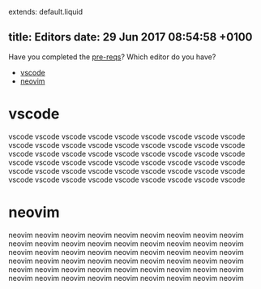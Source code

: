 extends: default.liquid

title: Editors
date: 29 Jun 2017 08:54:58 +0100
---

Have you completed the [pre-reqs](pre-reqs.html)?
Which editor do you have?

- [vscode](#vscode)
- [neovim](#neovim)

# vscode

vscode vscode vscode vscode vscode vscode vscode vscode vscode vscode vscode vscode vscode vscode vscode vscode vscode vscode vscode vscode vscode vscode vscode vscode vscode vscode vscode vscode vscode vscode vscode vscode vscode vscode vscode vscode vscode vscode vscode vscode vscode vscode vscode vscode vscode vscode vscode vscode vscode vscode vscode vscode vscode vscode 

# neovim

neovim neovim neovim neovim neovim neovim neovim neovim neovim neovim neovim neovim neovim neovim neovim neovim neovim neovim neovim neovim neovim neovim neovim neovim neovim neovim neovim neovim neovim neovim neovim neovim neovim neovim neovim neovim neovim neovim neovim neovim neovim neovim neovim neovim neovim neovim neovim neovim neovim neovim neovim neovim neovim neovim 

